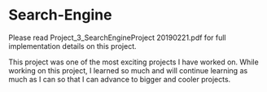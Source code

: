 # Search-Engine

Please read Project_3_SearchEngineProject 20190221.pdf for full implementation details on this project.

This project was one of the most exciting projects I have worked on. While working on this project, I learned so much and will continue learning as much as I can so that I can advance to bigger and cooler projects.
